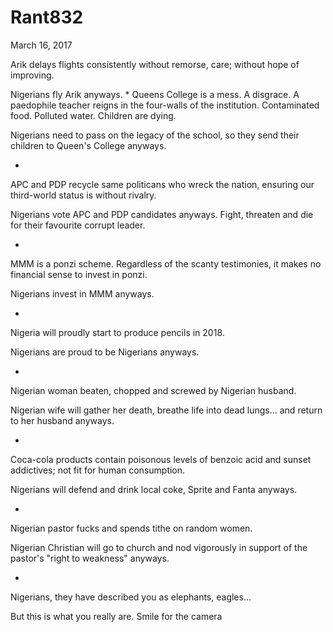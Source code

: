 # Rant832


March 16, 2017

Arik delays flights consistently without remorse, care; without hope of improving. 

Nigerians fly Arik anyways.
*
Queens College is a mess. A disgrace. A paedophile teacher reigns in the four-walls of the institution. Contaminated food. Polluted water. Children are dying.

Nigerians need to pass on the legacy of the school, so they send their children to Queen's College anyways.

*
APC and PDP recycle same politicans who wreck the nation, ensuring our third-world status is without rivalry.

Nigerians vote APC and PDP candidates anyways. Fight, threaten and die for their favourite corrupt leader.

*
MMM is a ponzi scheme. Regardless of the scanty testimonies, it makes no financial sense to invest in ponzi. 

Nigerians invest in MMM anyways.

*
Nigeria will proudly start to produce pencils in 2018.

Nigerians are proud to be Nigerians anyways.

*
Nigerian woman beaten, chopped and screwed by Nigerian husband.

Nigerian wife will gather her death, breathe life into dead lungs... and return to her husband anyways.

*
Coca-cola products contain poisonous levels of benzoic acid and sunset addictives; not fit for human consumption.

Nigerians will defend and drink local coke, Sprite and Fanta anyways.

*
Nigerian pastor fucks and spends tithe on random women.

Nigerian Christian will go to church and nod vigorously in support of the pastor's "right to weakness" anyways. 

*
Nigerians, they have described you as elephants, eagles...

But this is what you really are. Smile for the camera